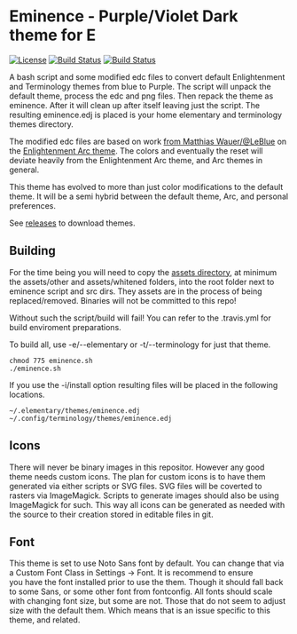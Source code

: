 # Eminence - Purple/Violet Dark theme for E
[![License](https://img.shields.io/badge/license-GPLv3-9977bb.svg?style=plastic)](https://github.com/Obsidian-StudiosInc/ebuild-bumper/blob/master/LICENSE)
[![Build Status](https://img.shields.io/travis/Obsidian-StudiosInc/eminence/master.svg?colorA=9977bb&style=plastic)](https://travis-ci.org/Obsidian-StudiosInc/eminence)
[![Build Status](https://img.shields.io/shippable/58fa9a131fb3ec0700df16e7/master.svg?colorA=9977bb&style=plastic)](https://app.shippable.com/github/Obsidian-StudiosInc/eminence)

A bash script and some modified edc files to convert default 
Enlightenment and Terminology themes from blue to Purple. The script 
will unpack the default theme, process the edc and png files. Then 
repack the theme as eminence. After it will clean up after itself 
leaving just the script. The resulting eminence.edj is placed is your 
home elementary and terminology themes directory.

The modified edc files are based on work
[from Matthias Wauer/@LeBlue](https://github.com/LeBlue) on the
[Enlightenment Arc theme](https://github.com/LeBlue/enlightenment-arc-theme).
The colors and eventually the reset will deviate heavily from the 
Enlightenment Arc theme, and Arc themes in general.

This theme has evolved to more than just color modifications to the 
default theme. It will be a semi hybrid between the default theme, Arc, 
and personal preferences.

See [releases](https://github.com/Obsidian-StudiosInc/eminence/releases) 
to download themes.

## Building
For the time being you will need to copy the
[assets directory](https://github.com/LeBlue/enlightenment-arc-theme/tree/master/assets),
at minimum the assets/other and assets/whitened folders, into the root 
folder next to eminence script and src dirs. They assets are in the 
process of being replaced/removed. Binaries will not be committed to 
this repo!

Without such the script/build will fail! You can refer to the 
.travis.yml for build enviroment preparations.

To build all, use -e/--elementary or -t/--terminology for just that theme.
```
chmod 775 eminence.sh
./eminence.sh

```

If you use the -i/install option resulting files will be placed in the 
following locations.

```
~/.elementary/themes/eminence.edj
~/.config/terminology/themes/eminence.edj
```

## Icons
There will never be binary images in this repositor. However any good 
theme needs custom icons. The plan for custom icons is to have them 
generated via either scripts or SVG files. SVG files will be coverted to 
rasters via ImageMagick. Scripts to generate images should also be using 
ImageMagick for such. This way all icons can be generated as needed with 
the source to their creation stored in editable files in git.

## Font
This theme is set to use Noto Sans font by default. You can change that 
via a Custom Font Class in Settings -> Font. It is recommend to ensure  
you have the font installed prior to use the them. Though it should fall 
back to some Sans, or some other font from fontconfig. All fonts should 
scale with changing font size, but some are not. Those that do not seem 
to adjust size with the default them. Which means that is an issue 
specific to this theme, and related.
